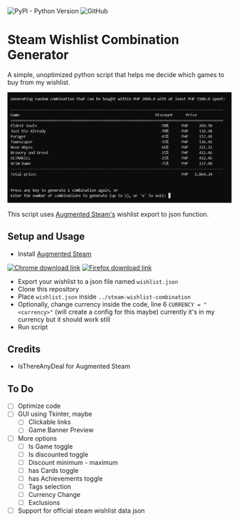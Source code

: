 ![PyPI - Python Version](https://img.shields.io/pypi/pyversions/py-cord?style=for-the-badge) ![GitHub](https://img.shields.io/github/license/nekooooooooo/salty-dream-bot?style=for-the-badge)

# Steam Wishlist Combination Generator

A simple, unoptimized python script that helps me decide which games to buy from my wishlist.

![](https://raw.githubusercontent.com/nekooooooooo/nekooooooooo.github.io/master/pics/preview_steam_wishlist.png)

This script uses [Augmented Steam's](https://github.com/IsThereAnyDeal/AugmentedSteam) wishlist export to json function.

## Setup and Usage

- Install [Augmented Steam](https://augmentedsteam.com/)

[![Chrome download link](https://storage.googleapis.com/web-dev-uploads/image/WlD8wC6g8khYWPJUsQceQkhXSlv1/UV4C4ybeBTsZt43U4xis.png)](https://chrome.google.com/webstore/detail/augmented-steam/dnhpnfgdlenaccegplpojghhmaamnnfp) [![Firefox download link](https://extensionworkshop.com/assets/img/documentation/publish/get-the-addon-178x60px.dad84b42.png)](https://addons.mozilla.org/firefox/addon/augmented-steam/)
- Export your wishlist to a json file named `wishlist.json`
- Clone this repository
- Place `wishlist.json` inside `../steam-wishlist-combination`
- Optionally, change currency inside the code, line 6 `CURRENCY = "<currency>"` (will create a config for this maybe) currently it's in my currency but it should work still
- Run script

## Credits
- IsThereAnyDeal for Augmented Steam

## To Do
- [ ] Optimize code
- [ ] GUI using Tkinter, maybe
    - [ ] Clickable links
    - [ ] Game Banner Preview
- [ ] More options
    - [ ] Is Game toggle
    - [ ] Is discounted toggle
    - [ ] Discount minimum - maximum
    - [ ] has Cards toggle
    - [ ] has Achievements toggle
    - [ ] Tags selection
    - [ ] Currency Change
    - [ ] Exclusions
- [ ] Support for official steam wishlist data json
